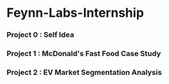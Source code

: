 # Feynn-Labs-Internship

### Project 0 : Self Idea

### Project 1 : McDonald's Fast Food Case Study

### Project 2 : EV Market Segmentation Analysis 